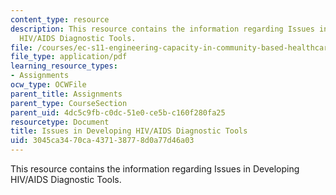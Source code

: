 ```yaml
---
content_type: resource
description: This resource contains the information regarding Issues in Developing
  HIV/AIDS Diagnostic Tools.
file: /courses/ec-s11-engineering-capacity-in-community-based-healthcare-fall-2005/3045ca3470ca437138778d0a77d46a03_MITEC_S11F05_hw2_b.pdf
file_type: application/pdf
learning_resource_types:
- Assignments
ocw_type: OCWFile
parent_title: Assignments
parent_type: CourseSection
parent_uid: 4dc5c9fb-c0dc-51e0-ce5b-c160f280fa25
resourcetype: Document
title: Issues in Developing HIV/AIDS Diagnostic Tools
uid: 3045ca34-70ca-4371-3877-8d0a77d46a03
---
```

This resource contains the information regarding Issues in Developing HIV/AIDS Diagnostic Tools.

